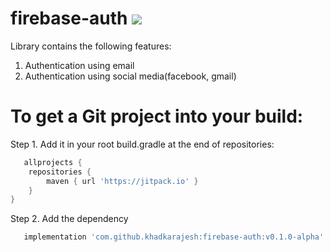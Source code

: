 # firebase-auth [![](https://jitpack.io/v/khadkarajesh/firebase-auth.svg)](https://jitpack.io/#khadkarajesh/firebase-auth)
Library contains the following features:
1. Authentication using email
2. Authentication using social media(facebook, gmail)

# To get a Git project into your build:

Step 1. Add it in your root build.gradle at the end of repositories:
```gradle
   allprojects {
    repositories {
        maven { url 'https://jitpack.io' }
    }
}
```
Step 2. Add the dependency
```gradle
   implementation 'com.github.khadkarajesh:firebase-auth:v0.1.0-alpha'
```
